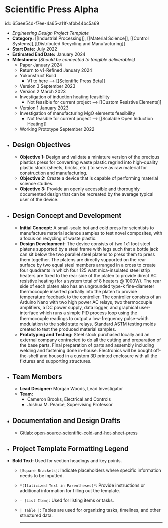 # Scientific Press Alpha
id:: 65aee54d-f7ee-4a65-a11f-afbb44bc5a69
- *Engineering Design Project Template*
- **Category:** [[Industrial Processing]], [[Material Science]], [[Control Systems]],[[Distributed Recycling and Manufacturing]]
- **Start Date:** July 2022
- **Estimated End Date:** January 2024
- **Milestones:** *(Should be connected to tangible deliverables)*
	- Paper January 2024
	- Return to v1-Refined January 2024
	- Yukonstruct Build
		- V1 to here --> [[Scientific Press Beta]]
	- Version 3 September 2023
	- Version 2 March 2023
	- Investigation of induction heating feasibility
		- Not feasible for current project --> [[Custom Resistive Elements]]
	- Version 1 January 2023
	- Investigation of manufacturing MgO elements feasibility
		- Not feasible for current project --> [[Scalable Open Induction Heating]]
	- Working Prototype September 2022
- ## Design Objectives
	- **Objective 1:** Design and validate a miniature version of the precious plastics press for converting waste plastic regrind into high-quality plastic stock (sheets, bricks, etc.) to serve as raw material for construction and manufacturing.
	- **Objective 2:** Create a device that is capable of performing material science studies.
	- **Objective 3:** Provide an openly accessible and thoroughly documented design that can be recreated by the average typical user of the device.
- ## Design Concept and Development
	- **Initial Concept:** A small-scale hot and cold press for scientists to manufacture material science samples to test novel composites, with a focus on recycling of waste plastic.
	- **Design Development:** The device consists of two 1x1 foot steel platens supported by a steel frame with legs such that a bottle jack can sit below the two parallel steel platens to press them to press them together. The platens are directly supported on the rear surface by two equal steel members arranged in a cross to create four quadrants in which four 125 watt mica-insulated steel strip heaters are fixed to the rear side of the platen to provide direct AC resistive heating (for a system total of 8 heaters @ 1000W). The rear side of each platen also has an ungrounded type-k fine-diameter thermocouple inserted partially into the platen to provide temperature feedback to the controller. The controller consists of an Arduino Nano with two high power AC relays, two thermocouple amplifiers, a DC power supply, data logger, and graphical user-interface which runs a simple PID process loop using the thermocouple readings to output a low-frequency pulse-width modulation to the solid state relays. Standard ASTM testing molds created to test the produced material samples.
	- **Prototyping and Testing:** Steel stock purchased locally and an external company contracted to do all the cutting and preparation of the base parts. Final preparation of parts and assembly including welding and fastening done in-house. Electronics will be bought off-the-shelf and housed in a custom 3D printed enclosure with all the fixtures and supporting structures.
- ## Team Members
	- **Lead Designer:** Morgan Woods, Lead Investigator
	- **Team:**
		- Cameron Brooks, Electrical and Controls
		- Joshua M. Pearce, Supervising Professor
- ## Documentation and Design Drafts
	- [Gitlab: open-source-scientific-cold-and-hot-sheet-press](https://gitlab.com/uwo-fast/open-source-distributed-recycling-and-additive-manufacturing/sheet-press/open-source-scientific-cold-and-hot-sheet-press)
- ## Project Template Formatting Legend
- **Bold Text:** Used for section headings and key points.
	- `[Square Brackets]`: Indicate placeholders where specific information needs to be inputted.
	- `*(Italicized Text in Parentheses)*`: Provide instructions or additional information for filling out the template.
	- `- [List Item]`: Used for listing items or tasks.
	- `| Table |`: Tables are used for organizing tasks, timelines, and other structured data.
	  
	  ---